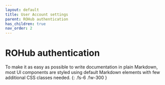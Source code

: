 ```yaml
---
layout: default
title: User Account settings
parent: ROHub authentication
has_children: true
nav_order: 2
---
```


# ROHub authentication

To make it as easy as possible to write documentation in plain Markdown, most UI components are styled using default Markdown elements with few additional CSS classes needed.
{: .fs-6 .fw-300 }
